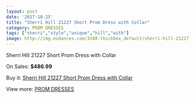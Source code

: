 ```yaml
---
layout: post
date: '2017-10-25'
title: "Sherri Hill 21227 Short Prom Dress with Collar"
category: PROM DRESSES
tags: ["sherri","style","unique","hill","with"]
image: http://img.eudances.com/3340-thickbox_default/sherri-hill-21227-short-prom-dress-with-collar.jpg
---
```

Sherri Hill 21227 Short Prom Dress with Collar

On Sales: **$486.99**
<a href="https://www.eudances.com/en/prom-dresses/1138-sherri-hill-21227-short-prom-dress-with-collar.html"><amp-img layout="responsive" width="600" height="600" src="//img.eudances.com/3340-thickbox_default/sherri-hill-21227-short-prom-dress-with-collar.jpg" alt="Sherri Hill 21227 Short Prom Dress with Collar 0" /></a>
<a href="https://www.eudances.com/en/prom-dresses/1138-sherri-hill-21227-short-prom-dress-with-collar.html"><amp-img layout="responsive" width="600" height="600" src="//img.eudances.com/3344-thickbox_default/sherri-hill-21227-short-prom-dress-with-collar.jpg" alt="Sherri Hill 21227 Short Prom Dress with Collar 1" /></a>
<a href="https://www.eudances.com/en/prom-dresses/1138-sherri-hill-21227-short-prom-dress-with-collar.html"><amp-img layout="responsive" width="600" height="600" src="//img.eudances.com/3343-thickbox_default/sherri-hill-21227-short-prom-dress-with-collar.jpg" alt="Sherri Hill 21227 Short Prom Dress with Collar 2" /></a>
<a href="https://www.eudances.com/en/prom-dresses/1138-sherri-hill-21227-short-prom-dress-with-collar.html"><amp-img layout="responsive" width="600" height="600" src="//img.eudances.com/3342-thickbox_default/sherri-hill-21227-short-prom-dress-with-collar.jpg" alt="Sherri Hill 21227 Short Prom Dress with Collar 3" /></a>
<a href="https://www.eudances.com/en/prom-dresses/1138-sherri-hill-21227-short-prom-dress-with-collar.html"><amp-img layout="responsive" width="600" height="600" src="//img.eudances.com/3341-thickbox_default/sherri-hill-21227-short-prom-dress-with-collar.jpg" alt="Sherri Hill 21227 Short Prom Dress with Collar 4" /></a>

Buy it: [Sherri Hill 21227 Short Prom Dress with Collar](https://www.eudances.com/en/prom-dresses/1138-sherri-hill-21227-short-prom-dress-with-collar.html "Sherri Hill 21227 Short Prom Dress with Collar")

View more: [PROM DRESSES](https://www.eudances.com/en/13-prom-dresses "PROM DRESSES")